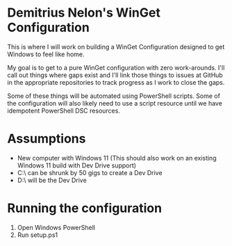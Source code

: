 # Demitrius Nelon's WinGet Configuration
This is where I will work on building a WinGet Configuration designed to get Windows to feel like home.

My goal is to get to a pure WinGet configuration with zero work-arounds. I'll call out things where gaps exist and I'll link those things to issues at GitHub in the appropriate repositories to track progress as I work to close the gaps.

Some of these things will be automated using PowerShell scripts. Some of the configuration will also likely need to use a script resource until we have idempotent PowerShell DSC resources.

# Assumptions
* New computer with Windows 11 (This should also work on an existing Windows 11 build with Dev Drive support)
* C:\ can be shrunk by 50 gigs to create a Dev Drive
* D:\ will be the Dev Drive

# Running the configuration
1. Open Windows PowerShell
2. Run setup.ps1
